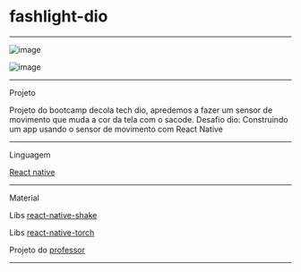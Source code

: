# fashlight-dio
*******************************************************************************

![image](https://user-images.githubusercontent.com/72118415/172744209-c2869624-efb1-4b46-90f0-406a6eea50bb.png)


![image](https://user-images.githubusercontent.com/72118415/172744158-1cb165b7-da68-44dd-918c-9a2694f1fe7b.png)






******************************************************************************
Projeto

Projeto do bootcamp decola tech dio, apredemos a fazer um sensor de movimento 
que muda a cor da tela com o sacode.
Desafio dio: Construindo um app usando o sensor de movimento com React Native

****************************************************************************
Linguagem

[React native](https://reactnative.dev/) 
******************************************************************************
Material 


Libs [react-native-shake ](https://www.npmjs.com/package/react-native-shake)

Libs [react-native-torch](https://www.npmjs.com/package/react-native-torch)

Projeto do [professor](https://github.com/ismaelsousa/dio-flashlight)

*********************************************************************************

